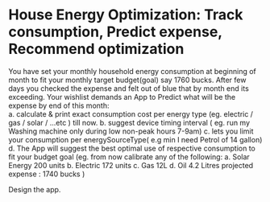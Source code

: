 # House Energy Optimization: Track consumption, Predict expense, Recommend optimization

You have set your monthly household energy consumption at beginning of month to fit your monthly target budget(goal) say 1760 bucks. After few days you checked the expense and felt out of blue that by month end its exceeding. 
     Your wishlist demands an App to Predict what will be the expense by end of this month:  
          a. calculate & print exact consumption cost per energy type (eg.  electric / gas / solar / ...etc ) till now.
          b. suggest device timing interval ( eg. run my Washing machine only during low non-peak hours 7-9am)
          c. lets you limit your consumption per energySourceType( e.g min I need Petrol of 14 gallon)
          d. The App will suggest the best optimal use of respective consumption to fit your budget goal
             (eg.  from now calibrate any of the following:
                        a. Solar Energy 200 units
                        b. Electric 172 units
                        c. Gas 12L
                        d. Oil 4.2 Litres
                    projected expense : 1740 bucks )
                    
 Design the app.
